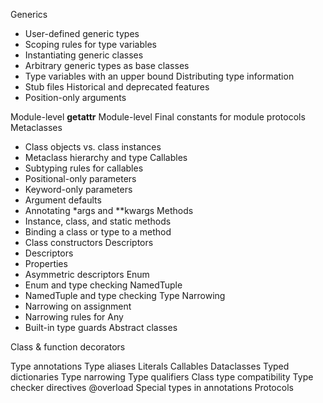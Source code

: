 

Generics
 - User-defined generic types
 - Scoping rules for type variables
 - Instantiating generic classes
 - Arbitrary generic types as base classes
 - Type variables with an upper bound
Distributing type information
 - Stub files
Historical and deprecated features
 - Position-only arguments

Module-level __getattr__
Module-level Final constants for module protocols
Metaclasses
* Class objects vs. class instances
* Metaclass hierarchy and type
Callables
* Subtyping rules for callables
* Positional-only parameters
* Keyword-only parameters
* Argument defaults
* Annotating *args and **kwargs
Methods
* Instance, class, and static methods
* Binding a class or type to a method
* Class constructors
Descriptors
* Descriptors
* Properties
* Asymmetric descriptors
Enum
* Enum and type checking
NamedTuple
* NamedTuple and type checking
Type Narrowing
* Narrowing on assignment
* Narrowing rules for Any
* Built-in type guards
Abstract classes

Class & function decorators


Type annotations
Type aliases
Literals
Callables
Dataclasses
Typed dictionaries
Type narrowing
Type qualifiers
Class type compatibility
Type checker directives
@overload
Special types in annotations
Protocols
